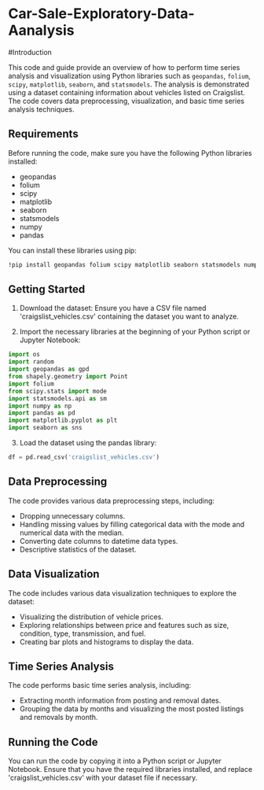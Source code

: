 # Car-Sale-Exploratory-Data-Aanalysis

#Introduction

This code and guide provide an overview of how to perform time series analysis and visualization using Python libraries such as `geopandas`, `folium`, `scipy`, `matplotlib`, `seaborn`, and `statsmodels`. The analysis is demonstrated using a dataset containing information about vehicles listed on Craigslist. The code covers data preprocessing, visualization, and basic time series analysis techniques.

## Requirements

Before running the code, make sure you have the following Python libraries installed:

- geopandas
- folium
- scipy
- matplotlib
- seaborn
- statsmodels
- numpy
- pandas

You can install these libraries using pip:

```bash
!pip install geopandas folium scipy matplotlib seaborn statsmodels numpy pandas
```

## Getting Started

1. Download the dataset: Ensure you have a CSV file named 'craigslist_vehicles.csv' containing the dataset you want to analyze.

2. Import the necessary libraries at the beginning of your Python script or Jupyter Notebook:

```python
import os
import random
import geopandas as gpd
from shapely.geometry import Point
import folium
from scipy.stats import mode
import statsmodels.api as sm
import numpy as np
import pandas as pd
import matplotlib.pyplot as plt
import seaborn as sns
```

3. Load the dataset using the pandas library:

```python
df = pd.read_csv('craigslist_vehicles.csv')
```

## Data Preprocessing

The code provides various data preprocessing steps, including:

- Dropping unnecessary columns.
- Handling missing values by filling categorical data with the mode and numerical data with the median.
- Converting date columns to datetime data types.
- Descriptive statistics of the dataset.

## Data Visualization

The code includes various data visualization techniques to explore the dataset:

- Visualizing the distribution of vehicle prices.
- Exploring relationships between price and features such as size, condition, type, transmission, and fuel.
- Creating bar plots and histograms to display the data.

## Time Series Analysis

The code performs basic time series analysis, including:

- Extracting month information from posting and removal dates.
- Grouping the data by months and visualizing the most posted listings and removals by month.

## Running the Code

You can run the code by copying it into a Python script or Jupyter Notebook. Ensure that you have the required libraries installed, and replace 'craigslist_vehicles.csv' with your dataset file if necessary.
